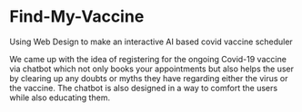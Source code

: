 # Find-My-Vaccine
Using Web Design to make an interactive AI based covid vaccine scheduler  


We came up with the idea of registering for the ongoing Covid-19 vaccine via chatbot which not only books your appointments but also helps the user by clearing up any doubts or myths they have regarding either the virus or the vaccine. The chatbot is also designed in a way to comfort the users while also educating them. 
